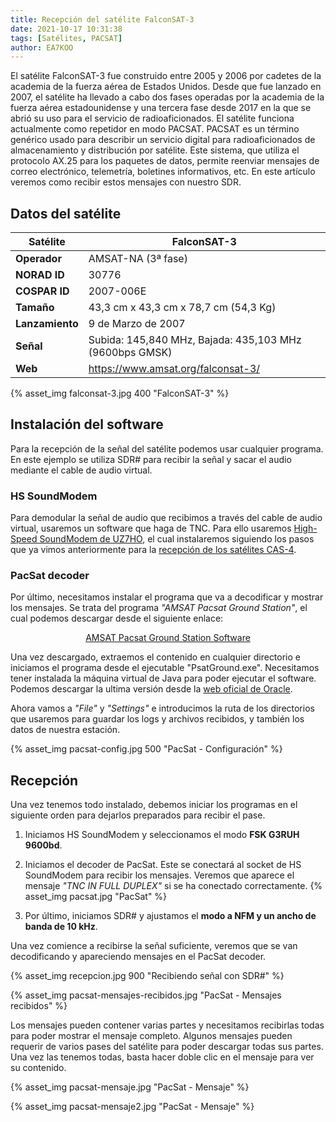 ```yaml
---
title: Recepción del satélite FalconSAT-3
date: 2021-10-17 10:31:38
tags: [Satélites, PACSAT]
author: EA7KOO
---
```


El satélite FalconSAT-3 fue construido entre 2005 y 2006 por cadetes de la academia de la fuerza aérea de Estados Unidos. Desde que fue lanzado en 2007, el satélite ha llevado a cabo dos fases operadas por la academia de la fuerza aérea estadounidense y una tercera fase desde 2017 en la que se abrió su uso para el servicio de radioaficionados. El satélite funciona actualmente como repetidor en modo PACSAT.
PACSAT es un término genérico usado para describir un servicio digital para radioaficionados de almacenamiento y distribución por satélite. Este sistema, que utiliza el protocolo AX.25 para los paquetes de datos, permite reenviar mensajes de correo electrónico, telemetría, boletines informativos, etc.
En este artículo veremos como recibir estos mensajes con nuestro SDR.

<!-- more -->

## Datos del satélite

| Satélite        | FalconSAT-3 |
|-----------------|---|
| **Operador**    | AMSAT-NA (3ª fase) |
| **NORAD ID**    | 30776 |
| **COSPAR ID**   | 2007-006E |
| **Tamaño**      | 43,3 cm x 43,3 cm x 78,7 cm (54,3 Kg) |
| **Lanzamiento** | 9 de Marzo de 2007 |
| **Señal**       | Subida: 145,840 MHz, Bajada: 435,103 MHz (9600bps GMSK) |
| **Web**         | https://www.amsat.org/falconsat-3/ |

{% asset_img falconsat-3.jpg 400 "FalconSAT-3" %}


## Instalación del software

Para la recepción de la señal del satélite podemos usar cualquier programa. En este ejemplo se utiliza SDR# para recibir la señal y sacar el audio mediante el cable de audio virtual.

### HS SoundModem

Para demodular la señal de audio que recibimos a través del cable de audio virtual, usaremos un software que haga de TNC. Para ello usaremos [High-Speed SoundModem de UZ7HO](http://uz7.ho.ua/packetradio.htm), el cual instalaremos siguiendo los pasos que ya vimos anteriormente para la [recepción de los satélites CAS-4](/recepcion-cas4/#Decodificar-la-senal).

### PacSat decoder

Por último, necesitamos instalar el programa que va a decodificar y mostrar los mensajes. Se trata del programa _"AMSAT Pacsat Ground Station"_, el cual podemos descargar desde el siguiente enlace:

[<center>AMSAT Pacsat Ground Station Software</center>](https://www.g0kla.com/pacsat/)

Una vez descargado, extraemos el contenido en cualquier directorio e iniciamos el programa desde el ejecutable "PsatGround.exe".
Necesitamos tener instalada la máquina virtual de Java para poder ejecutar el software. Podemos descargar la ultima versión desde la [web oficial de Oracle](https://www.java.com/es/download/).

Ahora vamos a _"File"_ y _"Settings"_ e introducimos la ruta de los directorios que usaremos para guardar los logs y archivos recibidos, y también los datos de nuestra estación.

{% asset_img pacsat-config.jpg 500 "PacSat - Configuración" %}


## Recepción

Una vez tenemos todo instalado, debemos iniciar los programas en el siguiente orden para dejarlos preparados para recibir el pase.

1. Iniciamos HS SoundModem y seleccionamos el modo **FSK G3RUH 9600bd**.

2. Iniciamos el decoder de PacSat. Este se conectará al socket de HS SoundModem para recibir los mensajes. Veremos que aparece el mensaje _"TNC IN FULL DUPLEX"_ si se ha conectado correctamente.
   {% asset_img pacsat.jpg "PacSat" %}

3. Por último, iniciamos SDR# y ajustamos el **modo a NFM y un ancho de banda de 10 kHz**.

Una vez comience a recibirse la señal suficiente, veremos que se van decodificando y apareciendo mensajes en el PacSat decoder.

{% asset_img recepcion.jpg 900 "Recibiendo señal con SDR#" %}

{% asset_img pacsat-mensajes-recibidos.jpg "PacSat - Mensajes recibidos" %}

Los mensajes pueden contener varias partes y necesitamos recibirlas todas para poder mostrar el mensaje completo. Algunos mensajes pueden requerir de varios pases del satélite para poder descargar todas sus partes.
Una vez las tenemos todas, basta hacer doble clic en el mensaje para ver su contenido.

{% asset_img pacsat-mensaje.jpg "PacSat - Mensaje" %}

{% asset_img pacsat-mensaje2.jpg "PacSat - Mensaje" %}
